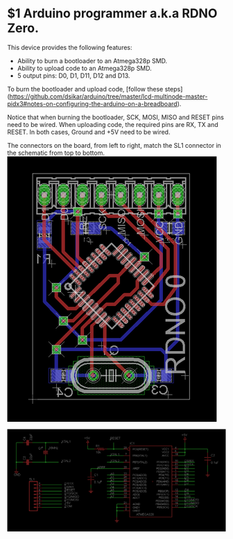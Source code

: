 $1 Arduino programmer a.k.a RDNO Zero.
==============

This device provides the following features:  

* Ability to burn a bootloader to an Atmega328p SMD.  
* Ability to upload code to an Atmega328p SMD.
* 5 output pins: D0, D1, D11, D12 and D13.  

To burn the bootloader and upload code, [follow these steps] (https://github.com/dsikar/arduino/tree/master/lcd-multinode-master-pidx3#notes-on-configuring-the-arduino-on-a-breadboard).   

Notice that when burning the bootloader, SCK, MOSI, MISO and RESET pins need to be wired. When uploading code, the required pins are RX, TX and RESET. In both cases, Ground and +5V need to be wired.  

The connectors on the board, from left to right, match the SL1 connector in the schematic from top to bottom.
![Arduino Zero board](images/board.png)

![Arduino Zero schematic](images/schematic.png)
